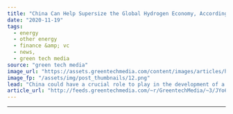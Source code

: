```yaml
---
title: "China Can Help Supersize the Global Hydrogen Economy, According to Shell"
date: "2020-11-19"
tags: 
  - energy
  - other energy
  - finance &amp; vc
  - news,
  - green tech media
source: "green tech media"
image_url: "https://assets.greentechmedia.com/content/images/articles/hydrogen_refuelling_station_XL_Credit_Shell_Brian_Buchsdruecker.jpg"
image_fp: "/assets/img/post_thumbnails/12.png"
lead: "China could have a crucial role to play in the development of a global hydrogen economy, with its massive demand for decarbonization technologies likely to drive large-scale deployments that will help cut costs around the world, according to oil majo ..."
article_url: "http://feeds.greentechmedia.com/~r/GreentechMedia/~3/JYo6OXSKYQ0/china-can-help-supersize-global-hydrogen-economy-says-shell"
---
```


---
